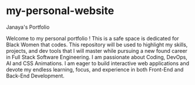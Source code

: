 # my-personal-website

Janaya's Portfolio

Welcome to my personal portfolio ! This is a safe space is dedicated for Black Women that codes. This repository will be used to highlight my skills, projects, and dev tools that I will master while pursuing a new found career in Full Stack Software Engineering. I am passionate about Coding, DevOps, AI and CSS Animations. I am eager to build interactive web applications and devote my endless learning, focus, and experience in both Front-End and Back-End Development.
